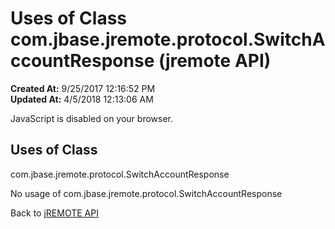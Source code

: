 # Uses of Class com.jbase.jremote.protocol.SwitchAccountResponse (jremote API)

**Created At:** 9/25/2017 12:16:52 PM  
**Updated At:** 4/5/2018 12:13:06 AM  

<script type="text/javascript"><!--
    try {
        if (location.href.indexOf('is-external=true') == -1) {
            parent.document.title="Uses of Class com.jbase.jremote.protocol.SwitchAccountResponse (jremote   API)";
        }
    }
    catch(err) {
    }
//--></script><noscript><div>JavaScript is disabled on your browser.</div></noscript><!-- ========= START OF TOP NAVBAR ======= -->
<!--   -->

<script type="text/javascript"><!--
  allClassesLink = document.getElementById("allclasses_navbar_top");
  if(window==top) {
    allClassesLink.style.display = "block";
  }
  else {
    allClassesLink.style.display = "none";
  }
  //--></script>
<!--   -->
<!-- ========= END OF TOP NAVBAR ========= -->
## Uses of Class
com.jbase.jremote.protocol.SwitchAccountResponse

No usage of com.jbase.jremote.protocol.SwitchAccountResponse
<!-- ======= START OF BOTTOM NAVBAR ====== -->
<!--   -->


Back to [jREMOTE API](com_jbase_jremote_package-summary)


